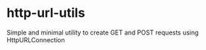 # http-url-utils
Simple and minimal utility to create GET and POST requests using HttpURLConnection
